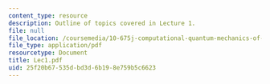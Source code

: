 ```yaml
---
content_type: resource
description: Outline of topics covered in Lecture 1.
file: null
file_location: /coursemedia/10-675j-computational-quantum-mechanics-of-molecular-and-extended-systems-fall-2004/25f20b67535dbd3d6b198e759b5c6623_Lec1.pdf
file_type: application/pdf
resourcetype: Document
title: Lec1.pdf
uid: 25f20b67-535d-bd3d-6b19-8e759b5c6623
---
```

